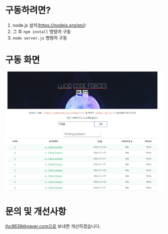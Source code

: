 # 구동하려면?   
1. node.js 설치(https://nodejs.org/en/)
2. 그 후 `npm install` 명령어 구동
3. `node server.js` 명령어 구동
  
# 구동 화면 
![화면](https://raw.githubusercontent.com/wnghdcjfe/lucidCodeForce/master/img/1.PNG)

# 문의 및 개선사항
jhc9639@naver.com으로 보내면 개선하겠습니다. 
 
